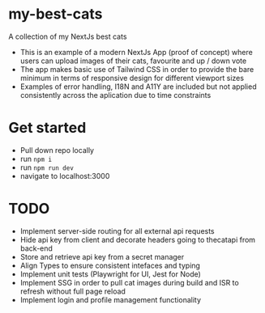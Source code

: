 # my-best-cats
 A collection of my NextJs best cats

 - This is an example of a modern NextJs App (proof of concept) where users can upload images of their cats, favourite and up / down vote
 - The app makes basic use of Tailwind CSS in order to provide the bare minimum in terms of responsive design for different viewport sizes
 - Examples of error handling, I18N and A11Y are included but not applied consistently across the aplication due to time constraints

# Get started

- Pull down repo locally
- run `npm i`
- run `npm run dev`
- navigate to localhost:3000

# TODO

- Implement server-side routing for all external api requests
- Hide api key from client and decorate headers going to thecatapi from back-end
- Store and retrieve api key from a secret manager
- Align Types to ensure consistent intefaces and typing
- Implement unit tests (Playwright for UI, Jest for Node)
- Implement SSG in order to pull cat images during build and ISR to refresh without full page reload
- Implement login and profile management functionality